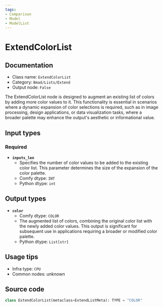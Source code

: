 ```yaml
---
tags:
- Comparison
- Model
- ModelList
---
```


# ExtendColorList
## Documentation
- Class name: `ExtendColorList`
- Category: `Bmad/Lists/Extend`
- Output node: `False`

The ExtendColorList node is designed to augment an existing list of colors by adding more color values to it. This functionality is essential in scenarios where a dynamic expansion of color selections is required, such as in image processing, design applications, or data visualization tasks, where a broader palette may enhance the output's aesthetic or informational value.
## Input types
### Required
- **`inputs_len`**
    - Specifies the number of color values to be added to the existing color list. This parameter determines the size of the expansion of the color palette.
    - Comfy dtype: `INT`
    - Python dtype: `int`
## Output types
- **`color`**
    - Comfy dtype: `COLOR`
    - The augmented list of colors, combining the original color list with the newly added color values. This output is significant for subsequent use in applications requiring a broader or modified color palette.
    - Python dtype: `List[str]`
## Usage tips
- Infra type: `CPU`
- Common nodes: unknown


## Source code
```python
class ExtendColorList(metaclass=ExtendListMeta): TYPE = "COLOR"

```
